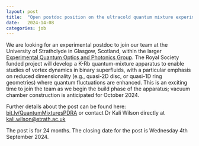```yaml
---
layout: post
title:  "Open postdoc position on the ultracold quantum mixture experiment led by Dr. Kali Wilson at the University of Strathclyde, Glasgow, UK - deadline 4 September 2024"
date:   2024-14-08
categories: job
---
```


We are looking for an experimental postdoc to join our team at the University of Strathclyde in Glasgow, Scotland, within the larger <a href="https://eqop.phys.strath.ac.uk/"> Experimental Quantum Optics and Photonics Group</a>.  The Royal Society funded project will develop a K-Rb quantum-mixture apparatus to enable studies of vortex dynamics in binary superfluids, with a particular emphasis on reduced dimensionality (e.g., quasi-2D disc, or quasi-1D ring geometries) where quantum fluctuations are enhanced. This is an exciting time to join the team as we begin the build phase of the apparatus; vacuum chamber construction is anticipated for October 2024.   

Further details about the post can be found here: <a href="https://bit.ly/QuantumMixturesPDRA"> bit.ly/QuantumMixturesPDRA</a> or contact Dr Kali Wilson directly at kali.wilson@strath.ac.uk

The post is for 24 months.  The closing date for the post is Wednesday 4th September 2024.
 
 
